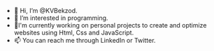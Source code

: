 - 👋 Hi, I’m @KVBekzod.
- 👀 I’m interested in programming.
- 🌱I'm currently working on personal projects to create and optimize websites using Html, Css and JavaScript. 
- 📫 You can reach me through LinkedIn or Twitter.

<!---
KVBekzod/KVBekzod is a ✨ special ✨ repository because its `README.md` (this file) appears on your GitHub profile.
You can click the Preview link to take a look at your changes.
--->
